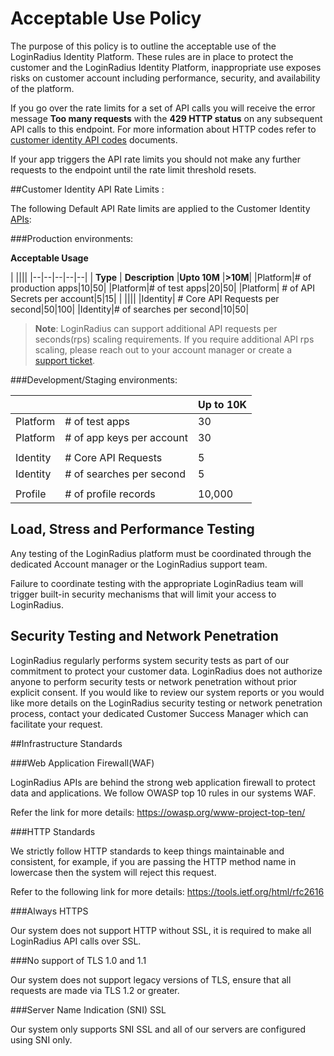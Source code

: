 # Acceptable Use Policy

The purpose of this policy is to outline the acceptable use of the LoginRadius Identity Platform. These rules are in place to protect the customer and the LoginRadius Identity Platform, inappropriate use exposes risks on customer account including performance, security, and availability of the platform.

If you go over the rate limits for a set of API calls you will receive the error message **Too many requests** with the **429 HTTP status** on any subsequent API calls to this endpoint. For more information about HTTP codes refer to [customer identity API codes](/api/v2/getting-started/response-codes/customer-identity-api-codes/#httpresponsedescriptions1) documents.

If your app triggers the API rate limits you should not make any further requests to the endpoint until the rate limit threshold resets.

##Customer Identity API Rate Limits :

The following Default API Rate limits are applied to the Customer Identity [APIs](/api/v2/customer-identity-api/overview/): 

###Production environments:

**Acceptable Usage**

| ||||
|--|--|--|--|--|
| **Type** | **Description** |**Upto 10M** |**>10M**|
|Platform|# of production apps|10|50|
|Platform|# of test apps|20|50|
|Platform| # of API Secrets per account|5|15|
|  ||||
|Identity| # Core API Requests per second|50|100|
|Identity|# of searches per second|10|50|



> **Note**: LoginRadius can support additional API requests per seconds(rps) scaling requirements. If you require additional API rps scaling, please reach out to your account manager or create a [support ticket](https://adminconsole.loginradius.com/support/tickets/open-a-new-ticket).



###Development/Staging environments:


| |          | Up to 10K|
| :--------- | :----------- | :---|
| Platform     | # of test apps| 30|
| Platform     | # of app keys per account| 30|
|        | | |
| Identity     | # Core API Requests| 5|
| Identity     |# of searches per second|5|
|        | | |
| Profile     |# of profile records|10,000|

## Load, Stress and Performance Testing

Any testing of the LoginRadius platform must be coordinated through the dedicated Account manager or the LoginRadius support team. 


Failure to coordinate testing with the appropriate LoginRadius team will trigger built-in security mechanisms that will limit your access to LoginRadius.

## Security Testing and Network Penetration 

LoginRadius regularly performs system security tests as part of our commitment to protect your customer data. LoginRadius does not authorize anyone to perform security tests or network penetration without prior explicit consent. If you would like to review our system reports or you would like more details on the LoginRadius security testing or network penetration process, contact your dedicated Customer Success Manager which can facilitate your request.

##Infrastructure Standards

###Web Application Firewall(WAF)

LoginRadius APIs are behind the strong web application firewall to protect data and applications. We follow OWASP top 10 rules in our systems WAF. 

Refer the link for more details:
https://owasp.org/www-project-top-ten/

###HTTP Standards

We strictly follow HTTP standards to keep things maintainable and consistent, for example, if you are passing the HTTP method name in lowercase then the system will reject this request.

Refer to the following link for more details: https://tools.ietf.org/html/rfc2616

###Always HTTPS

Our system does not support HTTP without SSL, it is required to make all LoginRadius API calls over SSL.

###No support of TLS 1.0 and 1.1

Our system does not support legacy versions of TLS, ensure that all requests are made via TLS 1.2 or greater.

###Server Name Indication (SNI) SSL

Our system only supports SNI SSL and all of our servers are configured using SNI only. 


